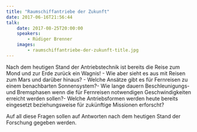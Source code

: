 ```yaml
---
title: "Raumschiffantriebe der Zukunft"
date: 2017-06-16T21:56:44
talk:
    date: 2017-08-25T20:00:00
    speakers:
        - Rüdiger Brenner
    images:
        - raumschiffantriebe-der-zukunft-title.jpg
---
```

Nach dem heutigen Stand der Antriebstechnik ist bereits die Reise zum Mond und zur Erde zurück ein Wagnis! - Wie aber sieht es aus mit Reisen zum Mars und darüber hinaus? - Welche Ansätze gibt es für Fernreisen zu einem benachbarten Sonnensystem?- Wie lange dauern Beschleunigungs- und Bremsphasen wenn die für Fernreisen notwendigen Geschwindigkeiten erreicht werden sollen?- Welche Antriebsformen werden heute bereits eingesetzt beziehungsweise für zukünftige Missionen erforscht?

Auf all diese Fragen sollen auf Antworten nach dem heutigen Stand der Forschung gegeben werden.

